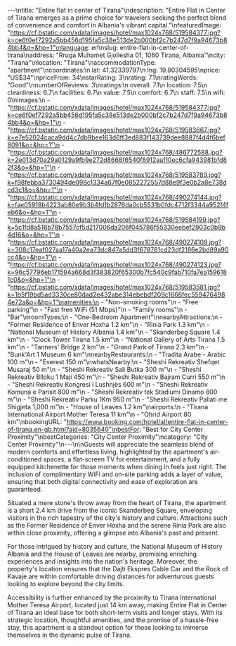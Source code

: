 ---\ntitle: "Entire flat in center of Tirana"\ndescription: "Entire Flat in Center of Tirana emerges as a prime choice for travelers seeking the perfect blend of convenience and comfort in Albania's vibrant capital."\nfeaturedImage: "https://cf.bstatic.com/xdata/images/hotel/max1024x768/519584377.jpg?k=ce6f0ef7292a5bb456d195fa5c38e513de2b000bf2c7b247d7f9a94673b84bb4&o=&hp=1"\nlanguage: en\nslug: entire-flat-in-center-of-tirana\naddress: "Rruga Muhamet Gjollesha 01, 1060 Tirana, Albania"\ncity: "Tirana"\nlocation: "Tirana"\naccommodationType: "apartment"\ncoordinates:\n  lat: 41.32339797\n  lng: 19.80304595\nprice: "US$34"\npriceFrom: 34\nstarRating: 3\nrating: 7.1\nratingWords: "Good"\nnumberOfReviews: 3\nratings:\n  overall: 7.1\n  location: 7.5\n  cleanliness: 6.7\n  facilities: 6.7\n  value: 7.5\n  comfort: 6.7\n  staff: 7.5\n  wifi: 0\nimages:\n  - "https://cf.bstatic.com/xdata/images/hotel/max1024x768/519584377.jpg?k=ce6f0ef7292a5bb456d195fa5c38e513de2b000bf2c7b247d7f9a94673b84bb4&o=&hp=1"\n  - "https://cf.bstatic.com/xdata/images/hotel/max1024x768/519583667.jpg?k=e7e52024caca9dd4c7db9bee163d6ff3ed883f143739dee8887f4d4f6bef8091&o=&hp=1"\n  - "https://cf.bstatic.com/xdata/images/hotel/max1024x768/486772588.jpg?k=2e013d70a29a0129a9fb9e272d8668f6540f8912aa110ec6cfa943981bfd82f3&o=&hp=1"\n  - "https://cf.bstatic.com/xdata/images/hotel/max1024x768/519583789.jpg?k=f98febba3730494de098c1334a67f0e0852272557d88e9f3e0b2a8e738dcd3c1&o=&hp=1"\n  - "https://cf.bstatic.com/xdata/images/hotel/max1024x768/490274144.jpg?k=fae05918b4223ab80e9b3b4fd1b2876da0cb5531b0fdc4712f3344a952f4feb6&o=&hp=1"\n  - "https://cf.bstatic.com/xdata/images/hotel/max1024x768/519584199.jpg?k=5c1fd8a518b78b7557cf5d217006da206f045786f55330eebef2903c0b9b4d16&o=&hp=1"\n  - "https://cf.bstatic.com/xdata/images/hotel/max1024x768/490274109.jpg?k=308c17eaf027aa17a40a2ea73dc847a5dd3f678781cd23df2186e2bd89a90cc4&o=&hp=1"\n  - "https://cf.bstatic.com/xdata/images/hotel/max1024x768/490274123.jpg?k=96c57796eb171594a668d3f383820f65300b7fc540c9fab710fa7ea1596181c0&o=&hp=1"\n  - "https://cf.bstatic.com/xdata/images/hotel/max1024x768/519583581.jpg?k=1b5f19bd5ad3330ce80dad2e432abe314ebebdf209c1666fec5594764984e72a&o=&hp=1"\namenities:\n  - "Non-smoking rooms"\n  - "Free parking"\n  - "Fast free WiFi (51 Mbps)"\n  - "Family rooms"\n  - "Bar"\nroomTypes:\n  - "One-Bedroom Apartment"\nnearbyAttractions:\n  - "Former Residence of Enver Hoxha 1.2 km"\n  - "Rinia Park 1.3 km"\n  - "National Museum of History Albania 1.4 km"\n  - "Skanderbeg Square 1.4 km"\n  - "Clock Tower Tirana 1.5 km"\n  - "National Gallery of Arts Tirana 1.5 km"\n  - "Tanners' Bridge 2 km"\n  - "Grand Park of Tirana 2.3 km"\n  - "Bunk'Art 1 Museum 6 km"\nnearbyRestaurants:\n  - "Tradita Arabe - Arabic 100 m"\n  - "Everest 150 m"\nwhatsNearby:\n  - "Sheshi Rekreativ Shefqet Musaraj 50 m"\n  - "Sheshi Rekreativ Sali Butka 300 m"\n  - "Sheshi Rekreativ Blloku 1 Maji 450 m"\n  - "Sheshi Rekreativ Bajram Curri 550 m"\n  - "Sheshi Rekreativ Kongresi i Lushnjës 600 m"\n  - "Sheshi Rekreativ Komuna e Parisit 800 m"\n  - "Sheshi Rekreativ tek Stadiumi Dinamo 800 m"\n  - "Sheshi Rekreativ Parku 1Km 950 m"\n  - "Sheshi Rekreativ Pallati me Shigjeta 1,000 m"\n  - "House of Leaves 1.2 km"\nairports:\n  - "Tirana International Airport Mother Teresa 11 km"\n  - "Ohrid Airport 80 km"\nbookingURL: "https://www.booking.com/hotel/al/entire-flat-in-center-of-tirana.en-gb.html?aid=8035640"\nbestFor: "Best for City Center Proximity"\nbestCategories: "City Center Proximity"\ncategory: "City Center Proximity"\n---\n\nGuests will appreciate the seamless blend of modern comforts and effortless living, highlighted by the apartment's air-conditioned spaces, a flat-screen TV for entertainment, and a fully equipped kitchenette for those moments when dining in feels just right. The inclusion of complimentary WiFi and on-site parking adds a layer of value, ensuring that both digital connectivity and ease of exploration are guaranteed.

Situated a mere stone's throw away from the heart of Tirana, the apartment is a short 2.4 km drive from the iconic Skanderbeg Square, enveloping visitors in the rich tapestry of the city's history and culture. Attractions such as the Former Residence of Enver Hoxha and the serene Rinia Park are also within close proximity, offering a glimpse into Albania's past and present.

For those intrigued by history and culture, the National Museum of History Albania and the House of Leaves are nearby, promising enriching experiences and insights into the nation's heritage. Moreover, the property's location ensures that the Dajti Ekspres Cable Car and the Rock of Kavaje are within comfortable driving distances for adventurous guests looking to explore beyond the city limits.

Accessibility is further enhanced by the proximity to Tirana International Mother Teresa Airport, located just 14 km away, making Entire Flat in Center of Tirana an ideal base for both short-term visits and longer stays. With its strategic location, thoughtful amenities, and the promise of a hassle-free stay, this apartment is a standout option for those looking to immerse themselves in the dynamic pulse of Tirana.